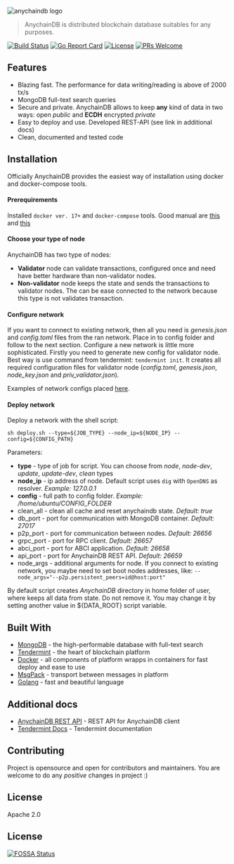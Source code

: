 ![anychaindb logo](https://i.imgur.com/co6woS3.png)
> AnychainDB is distributed blockchain database suitables for any purposes.

[![Build Status](https://travis-ci.org/eeonevision/anychaindb.svg?branch=master)](https://travis-ci.org/eeonevision/anychaindb) [![Go Report Card](https://goreportcard.com/badge/github.com/eeonevision/anychaindb)](https://goreportcard.com/report/github.com/eeonevision/anychaindb) [![License](https://img.shields.io/badge/License-Apache%202.0-blue.svg)](https://opensource.org/licenses/Apache-2.0) [![PRs Welcome](https://img.shields.io/badge/PRs-welcome-brightgreen.svg?style=flat-square)](http://makeapullrequest.com)

## Features
  * Blazing fast. The performance for data writing/reading is above of 2000 tx/s
  * MongoDB full-text search queries
  * Secure and private. AnychainDB allows to keep **any** kind of data in two ways: open *public* and **ECDH** encrypted *private*
  * Easy to deploy and use. Developed REST-API (see link in additional docs)
  * Clean, documented and tested code

## Installation
Officially AnychainDB provides the easiest way of installation using docker and docker-compose tools.
#### Prerequirements
Installed `docker ver. 17+` and `docker-compose` tools. Good manual are [this](https://docs.docker.com/install/linux/docker-ce/ubuntu/#install-docker-ce-1 "this") and [this](https://docs.docker.com/compose/install/#install-compose "this")

#### Choose your type of node
AnychainDB has two type of nodes:
- **Validator** node can validate transactions, configured once and need have better hardware than non-validator nodes.
- **Non-validator** node keeps the state and sends the transactions to validator nodes. The can be ease connected to the network because this type is not validates transaction.

#### Configure network
If you want to connect to existing network, then all you need is *genesis.json* and *config.toml* files from the ran network. Place in to config folder and follow to the next section. 
Configure a new network is little more sophisticated. Firstly you need to generate new config for validator node. Best way is use command from tendermint: ``tendermint init``. It creates all required configuration files for validator node (*config.toml*, *genesis.json*, *node_key.json* and *priv_validator.json*).

Examples of network configs placed [here](deploy/DOCKER/examples/schemas).
#### Deploy network
Deploy a network with the shell script:

```shell
sh deploy.sh --type=${JOB_TYPE} --node_ip=${NODE_IP} --config=${CONFIG_PATH}
```
Parameters:
* **type** - type of job for script. You can choose from *node*, *node-dev*, *update*, *update-dev*, *clean* types
* **node_ip** - ip address of node. Default script uses `dig` with `OpenDNS` as resolver. *Example: 127.0.0.1*
* **config** - full path to config folder. *Example: /home/ubuntu/CONFIG_FOLDER*
* clean_all - clean all cache and reset anychaindb state. *Default: true*
* db_port - port for communication with MongoDB container. *Default: 27017*
* p2p_port - port for communication between nodes. *Default: 26656*
* grpc_port - port for RPC client. *Default: 26657*
* abci_port - port for ABCI application. *Default: 26658*
* api_port - port for AnychainDB REST API. *Default: 26659*
* node_args - additional arguments for node. If you connect to existing network, you maybe need to set boot nodes addresses, like: `--node_args="--p2p.persistent_peers=id@host:port"`

By default script creates *AnychainDB* directory in home folder of user, where keeps all data from state. Do not remove it.
You may change it by setting another value in ${DATA_ROOT} script variable.

## Built With
  * [MongoDB] - the high-performable database with full-text search
  * [Tendermint] - the heart of blockchain platform
  * [Docker] - all components of platform wrapps in containers for fast deploy and ease to use
  * [MsgPack] - transport between messages in platform
  * [Golang] - fast and beautiful language

## Additional docs
  * [AnychainDB REST API] - REST API for AnychainDB client
  * [Tendermint Docs] - Tendermint documentation

## Contributing
Project is opensource and open for contributors and maintainers. You are welcome to do any *positive* changes in project :)

License
----
Apache 2.0

   [MongoDB]: <https://www.mongodb.com/>
   [Tendermint]: <https://github.com/tendermint/tendermint>
   [Docker]: <https://www.docker.com/>
   [MsgPack]: <https://msgpack.org/>
   [Golang]: <https://golang.org/>
   [AnychainDB REST API]: <https://anychaindb.docs.apiary.io/>
   [Tendermint Docs]: <http://tendermint.readthedocs.io/en/master/introduction.html>

## License
[![FOSSA Status](https://app.fossa.io/api/projects/git%2Bgithub.com%2Feeonevision%2Fanychaindb.svg?type=large)](https://app.fossa.io/projects/git%2Bgithub.com%2Feeonevision%2Fanychaindb?ref=badge_large)
